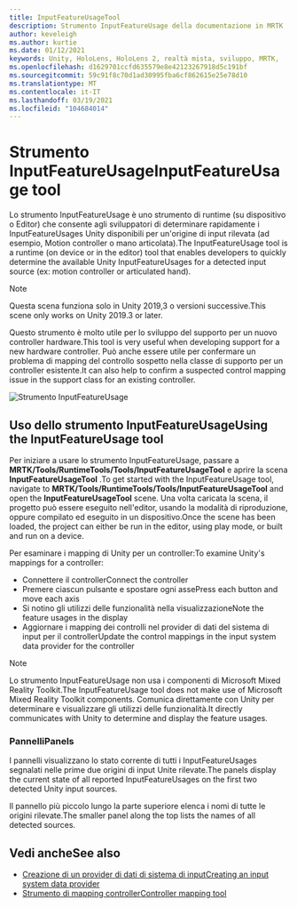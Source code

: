 ```yaml
---
title: InputFeatureUsageTool
description: Strumento InputFeatureUsage della documentazione in MRTK
author: keveleigh
ms.author: kurtie
ms.date: 01/12/2021
keywords: Unity, HoloLens, HoloLens 2, realtà mista, sviluppo, MRTK,
ms.openlocfilehash: d1629701ccfd635579e8e42123267918d5c191bf
ms.sourcegitcommit: 59c91f8c70d1ad30995fba6cf862615e25e78d10
ms.translationtype: MT
ms.contentlocale: it-IT
ms.lasthandoff: 03/19/2021
ms.locfileid: "104684014"
---
```

# <a name="inputfeatureusage-tool"></a><span data-ttu-id="1235b-104">Strumento InputFeatureUsage</span><span class="sxs-lookup"><span data-stu-id="1235b-104">InputFeatureUsage tool</span></span>

<span data-ttu-id="1235b-105">Lo strumento InputFeatureUsage è uno strumento di runtime (su dispositivo o Editor) che consente agli sviluppatori di determinare rapidamente i InputFeatureUsages Unity disponibili per un'origine di input rilevata (ad esempio, Motion controller o mano articolata).</span><span class="sxs-lookup"><span data-stu-id="1235b-105">The InputFeatureUsage tool is a runtime (on device or in the editor) tool that enables developers to quickly determine the available Unity InputFeatureUsages for a detected input source (ex: motion controller or articulated hand).</span></span>

> [!NOTE]
> <span data-ttu-id="1235b-106">Questa scena funziona solo in Unity 2019,3 o versioni successive.</span><span class="sxs-lookup"><span data-stu-id="1235b-106">This scene only works on Unity 2019.3 or later.</span></span>

<span data-ttu-id="1235b-107">Questo strumento è molto utile per lo sviluppo del supporto per un nuovo controller hardware.</span><span class="sxs-lookup"><span data-stu-id="1235b-107">This tool is very useful when developing support for a new hardware controller.</span></span> <span data-ttu-id="1235b-108">Può anche essere utile per confermare un problema di mapping del controllo sospetto nella classe di supporto per un controller esistente.</span><span class="sxs-lookup"><span data-stu-id="1235b-108">It can also help to confirm a suspected control mapping issue in the support class for an existing controller.</span></span>

![Strumento InputFeatureUsage](../images/controller-mapping-tool/InputFeatureUsages.png)

## <a name="using-the-inputfeatureusage-tool"></a><span data-ttu-id="1235b-110">Uso dello strumento InputFeatureUsage</span><span class="sxs-lookup"><span data-stu-id="1235b-110">Using the InputFeatureUsage tool</span></span>

<span data-ttu-id="1235b-111">Per iniziare a usare lo strumento InputFeatureUsage, passare a **MRTK/Tools/RuntimeTools/Tools/InputFeatureUsageTool** e aprire la scena **InputFeatureUsageTool** .</span><span class="sxs-lookup"><span data-stu-id="1235b-111">To get started with the InputFeatureUsage tool, navigate to **MRTK/Tools/RuntimeTools/Tools/InputFeatureUsageTool** and open the **InputFeatureUsageTool** scene.</span></span> <span data-ttu-id="1235b-112">Una volta caricata la scena, il progetto può essere eseguito nell'editor, usando la modalità di riproduzione, oppure compilato ed eseguito in un dispositivo.</span><span class="sxs-lookup"><span data-stu-id="1235b-112">Once the scene has been loaded, the project can either be run in the editor, using play mode, or built and run on a device.</span></span>

<span data-ttu-id="1235b-113">Per esaminare i mapping di Unity per un controller:</span><span class="sxs-lookup"><span data-stu-id="1235b-113">To examine Unity's mappings for a controller:</span></span>

- <span data-ttu-id="1235b-114">Connettere il controller</span><span class="sxs-lookup"><span data-stu-id="1235b-114">Connect the controller</span></span>
- <span data-ttu-id="1235b-115">Premere ciascun pulsante e spostare ogni asse</span><span class="sxs-lookup"><span data-stu-id="1235b-115">Press each button and move each axis</span></span>
- <span data-ttu-id="1235b-116">Si notino gli utilizzi delle funzionalità nella visualizzazione</span><span class="sxs-lookup"><span data-stu-id="1235b-116">Note the feature usages in the display</span></span>
- <span data-ttu-id="1235b-117">Aggiornare i mapping dei controlli nel provider di dati del sistema di input per il controller</span><span class="sxs-lookup"><span data-stu-id="1235b-117">Update the control mappings in the input system data provider for the controller</span></span>

> [!NOTE]
> <span data-ttu-id="1235b-118">Lo strumento InputFeatureUsage non usa i componenti di Microsoft Mixed Reality Toolkit.</span><span class="sxs-lookup"><span data-stu-id="1235b-118">The InputFeatureUsage tool does not make use of Microsoft Mixed Reality Toolkit components.</span></span> <span data-ttu-id="1235b-119">Comunica direttamente con Unity per determinare e visualizzare gli utilizzi delle funzionalità.</span><span class="sxs-lookup"><span data-stu-id="1235b-119">It directly communicates with Unity to determine and display the feature usages.</span></span>

### <a name="panels"></a><span data-ttu-id="1235b-120">Pannelli</span><span class="sxs-lookup"><span data-stu-id="1235b-120">Panels</span></span>

<span data-ttu-id="1235b-121">I pannelli visualizzano lo stato corrente di tutti i InputFeatureUsages segnalati nelle prime due origini di input Unite rilevate.</span><span class="sxs-lookup"><span data-stu-id="1235b-121">The panels display the current state of all reported InputFeatureUsages on the first two detected Unity input sources.</span></span>

<span data-ttu-id="1235b-122">Il pannello più piccolo lungo la parte superiore elenca i nomi di tutte le origini rilevate.</span><span class="sxs-lookup"><span data-stu-id="1235b-122">The smaller panel along the top lists the names of all detected sources.</span></span>

## <a name="see-also"></a><span data-ttu-id="1235b-123">Vedi anche</span><span class="sxs-lookup"><span data-stu-id="1235b-123">See also</span></span>

- [<span data-ttu-id="1235b-124">Creazione di un provider di dati di sistema di input</span><span class="sxs-lookup"><span data-stu-id="1235b-124">Creating an input system data provider</span></span>](../input/CreateDataProvider.md)
- [<span data-ttu-id="1235b-125">Strumento di mapping controller</span><span class="sxs-lookup"><span data-stu-id="1235b-125">Controller mapping tool</span></span>](ControllerMappingTool.md)

